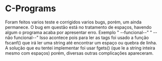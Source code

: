 # C-Programs

Foram feitos varios teste e corrigidos varios bugs, porém, um ainda permanece.
O bug em questão está no tratamento de espaços, havendo algum o programa acaba por apresentar erro. Exemplo "<html> --funcional--" "<html > --não funcional--"
Isso acontece pois para ler as tags foi usado a função fscanf() que irá ler uma string até encontrar um espaço ou quebra de linha.
A solução que eu tentei implementar foi usar fgets() (que le a string inteira mesmo com espaços) porém, diversas outras complicações apareceram.

